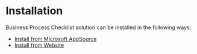 # Installation

Business Process Checklist solution can be installed in the following ways:

* [Install from Microsoft AppSource](https://docs.inogic.com/business-process-checklist/installation/install-from-microsoft-appsource)
* [Install from Website](https://docs.inogic.com/business-process-checklist/installation/install-from-website)
